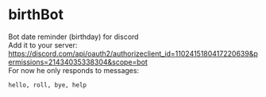 # birthBot
Bot date reminder (birthday) for discord <br>
Add it to your server: https://discord.com/api/oauth2/authorizeclient_id=1102415180417220639&permissions=21434035338304&scope=bot
<br>
For now he only responds to messages:

```hello, roll, bye, help```
